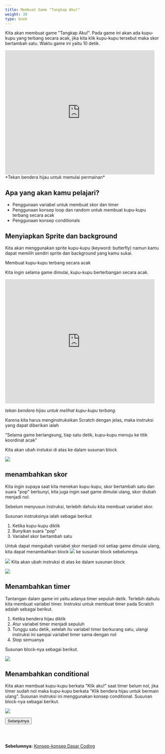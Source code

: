 ```yaml
---
title: Membuat Game "Tangkap Aku!"
weight: 30
type: book
---
```


Kita akan membuat game "Tangkap Aku!". Pada game ini akan ada kupu-kupu yang terbang secara acak, jika kita klik kupu-kupu tersebut maka skor bertambah satu. Waktu game ini yaitu 10 detik.

<div class="container-iframe">
<iframe class="responsive-iframe" src="https://scratch.mit.edu/projects/542176382/embed" allowtransparency="true" width="485" height="402" frameborder="0" scrolling="no" allowfullscreen></iframe>
</div>
*Tekan bendera hijau untuk memulai permainan*

## Apa yang akan kamu pelajari?

- Penggunaan variabel untuk membuat skor dan timer
- Penggunaan konsep loop dan random untuk membuat kupu-kupu terbang secara acak
- Penggunaan konsep conditionals

## Menyiapkan Sprite dan background

Kita akan menggunakan sprite kupu-kupu (keyword: butterfly) namun kamu dapat memilih sendiri sprite dan background yang kamu sukai.

Membuat kupu-kupu terbang secara acak

Kita ingin selama game dimulai, kupu-kupu berterbangan secara acak.

<div class="container-iframe">
<iframe class="responsive-iframe" src="https://scratch.mit.edu/projects/542766769/embed" allowtransparency="true" width="485" height="402" frameborder="0" scrolling="no" allowfullscreen></iframe>
</div>

*tekan bendera hijau untuk melihat kupu-kupu terbang.*

Karena kita harus menginstruksikan Scratch dengan jelas, maka instruksi yang dapat diberikan ialah

"Selama game berlangsung, tiap satu detik, kupu-kupu menuju ke titik koordinat acak"

Kita akan ubah instuksi di atas ke dalam susunan block

![](images/2.svg)

## menambahkan skor

Kita ingin supaya saat kita menekan kupu-kupu, skor bertambah satu dan suara "pop" berbunyi, kita juga ingin saat game dimulai ulang, skor diubah menjadi nol.

Sebelum menyusun instruksi, terlebih dahulu kita membuat variabel skor.

Susunan instruksinya ialah sebagai berikut

1. Ketika kupu-kupu diklik
2. Bunyikan suara "pop"
3. Variabel skor bertambah satu

Untuk dapat mengubah variabel skor menjadi nol setiap game dimulai ulang, kita dapat menambahkan block ![](images/6.svg) ke susunan block sebelumnya.

![](images/1.svg)
Kita akan ubah instruksi di atas ke dalam susunan block

![](images/3.svg)

## Menambahkan timer

Tantangan dalam game ini yaitu adanya timer sepuluh detik. Terlebih dahulu kita membuat variabel timer. Instruksi untuk membuat timer pada Scratch adalah sebagai berikut.

1. Ketika bendera hijau diklik
2. Atur variabel timer menjadi sepuluh
3. Tunggu satu detik, setelah itu variabel timer berkurang satu, ulangi instruksi ini sampai variabel timer sama dengan nol
4. Stop semuanya

Susunan block-nya sebagai berikut.

![](images/5.svg)

## Menambahkan conditional

Kita akan membuat kupu-kupu berkata "Klik aku!" saat timer belum nol, jika timer sudah nol maka kupu-kupu berkata "Klik bendera hijau untuk bermain ulang". Susunan instruksi ini menggunakan konsep conditional. Susunan block-nya sebagai berikut.

![](images/4.svg)

<div class="container-inside">
<div>
<form action="/course/transformasi-geometri" method="get" >
    <button class="button-inside" type="submit">Selanjutnya</button>
  </form>
</div>
</div>
</br>
</br>

**Sebelumnya:**
<a href="../konsep">Konsep-konsep Dasar Coding</a>
